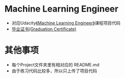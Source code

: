 
# Machine Learning Engineer
- 对应Udacity[《Machine Learning Engineer》](https://github.com/Xie-Xiao-Yang/NanoDegree_3_Machine_Learning_Engineer/blob/master/%E6%95%99%E5%AD%A6%E5%A4%A7%E7%BA%B2_Syllabus.pdf)课程项目代码
- [毕业证书(Graduation Certificate)](https://confirm.udacity.com/HPLVNZCD)


# 其他事项
- 每个Project文件夹里有相对应的 README.md
- 由于练习代码比较多，所以只上传了项目代码